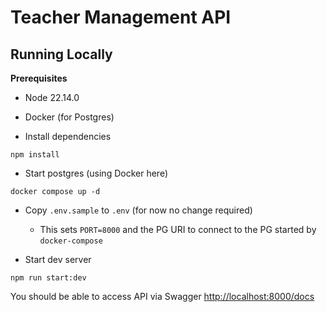 # Teacher Management API

## Running Locally

**Prerequisites**

- Node 22.14.0
- Docker (for Postgres)

- Install dependencies

```
npm install
```

- Start postgres (using Docker here)

```
docker compose up -d
```

- Copy `.env.sample` to `.env` (for now no change required)
  - This sets `PORT=8000` and the PG URI to connect to the PG started by `docker-compose`

- Start dev server

```
npm run start:dev
```

You should be able to access API via Swagger [http://localhost:8000/docs](http://localhost:8000/docs)